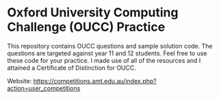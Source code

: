 # Oxford University Computing Challenge (OUCC) Practice
This repository contains OUCC questions and sample solution code. The questions are targeted against year 11 and 12 students. Feel free to use these code for your practice.
I made use of all of the resources and I attained a Certificate of Distinction for OUCC.

Website: https://competitions.amt.edu.au/index.php?action=user_competitions

